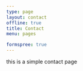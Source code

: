 ```yaml
---
type: page
layout: contact
offline: true
title: Contact
menu: pages

formspree: true
---
```


this is a simple contact page
